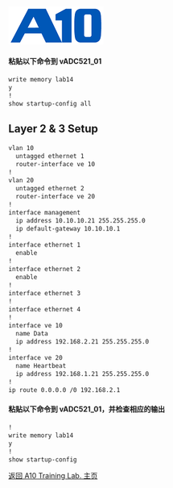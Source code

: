 ![](/Images/A10-NewLogos-Blue-NoReg-RGB-50.png)

#### 粘贴以下命令到 vADC521_01
```
write memory lab14
y
!
show startup-config all

```

## Layer 2 & 3 Setup
```
vlan 10
  untagged ethernet 1
  router-interface ve 10
!
vlan 20
  untagged ethernet 2
  router-interface ve 20
!
interface management
  ip address 10.10.10.21 255.255.255.0
  ip default-gateway 10.10.10.1
!
interface ethernet 1
  enable
!
interface ethernet 2
  enable
!
interface ethernet 3
!
interface ethernet 4
!
interface ve 10
  name Data
  ip address 192.168.2.21 255.255.255.0
!
interface ve 20
  name Heartbeat
  ip address 192.168.1.21 255.255.255.0
!
ip route 0.0.0.0 /0 192.168.2.1

```

#### 粘贴以下命令到 vADC521_01，并检查相应的输出
```
!
write memory lab14
y
!
show startup-config

```


[返回 A10 Training Lab. 主页](https://github.com/borissiu/A10_Training_Lab)